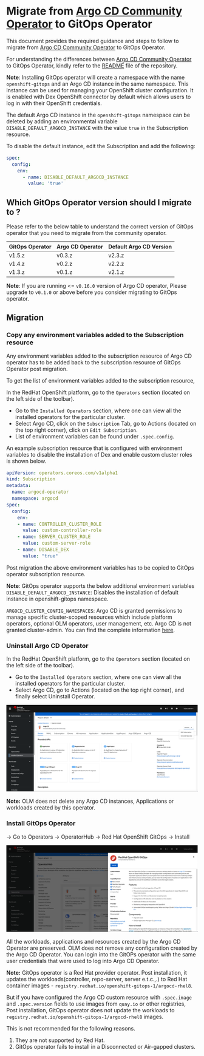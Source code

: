 # Migrate from [Argo CD Community Operator](https://github.com/argoproj-labs/argocd-operator) to GitOps Operator

This document provides the required guidance and steps to follow to migrate from [Argo CD Community Operator](https://github.com/argoproj-labs/argocd-operator) to GitOps Operator.

For understanding the differences between [Argo CD Community Operator](https://github.com/argoproj-labs/argocd-operator) to GitOps Operator, kindly refer to the [README](https://github.com/redhat-developer/gitops-operator/blob/master/README.md#gitops-operator-vs-argo-cd-community-operator) file of the repository.

**Note**: Installing GitOps operator will create a namespace with the name `openshift-gitops` and an Argo CD instance in the same namespace. This instance can be used for managing your OpenShift cluster configuration. It is enabled with Dex OpenShift connector by default which allows users to log in with their OpenShift credentials.

The default Argo CD instance in the `openshift-gitops` namespace can be deleted by adding an environmental variable `DISABLE_DEFAULT_ARGOCD_INSTANCE` with the value `true` in the Subscription resource.

To disable the default instance, edit the Subscription and add the following:

```yaml
spec:
  config:
    env:
      - name: DISABLE_DEFAULT_ARGOCD_INSTANCE
        value: 'true'
```

## Which GitOps Operator version should I migrate to ?

Please refer to the below table to understand the correct version of GitOps operator that you need to migrate from the community operator.

| GitOps Operator | Argo CD Operator | Default Argo CD Version |
| -------- | -------- | -------- |
| v1.5.z | v0.3.z | v2.3.z |
| v1.4.z | v0.2.z | v2.2.z |
| v1.3.z | v0.1.z | v2.1.z |

**Note**: If you are running <= `v0.16.0` version of Argo CD operator, Please upgrade to `v0.1.0` or above before you consider migrating to GitOps operator.

## Migration

### Copy any environment variables added to the Subscription resource

Any environment variables added to the subscription resource of Argo CD operator has to be added back to the subscription resource of GitOps Operator post migration.

To get the list of environment variables added to the subscription resource,

In the RedHat OpenShift platform, go to the `Operators` section (located on the left side of the toolbar).

- Go to the `Installed Operators` section, where one can view all the installed operators for the particular cluster.
- Select Argo CD, click on the `Subscription` Tab, go to Actions (located on the top right corner), click on `Edit Subscription`.
- List of environment variables can be found under `.spec.config`.

An example subscription resource that is configured with environment variables to disable the installation of Dex
and enable custom cluster roles is shown below.

```yaml
apiVersion: operators.coreos.com/v1alpha1
kind: Subscription
metadata:
  name: argocd-operator
  namespace: argocd
spec:
  config:
    env:
    - name: CONTROLLER_CLUSTER_ROLE
      value: custom-controller-role
    - name: SERVER_CLUSTER_ROLE
      value: custom-server-role
    - name: DISABLE_DEX
      value: "true"
```

Post migration the above environment variables has to be copied to GitOps operator subscription resource.

**Note**:
GitOps operator supports the below additional environment variables
`DISABLE_DEFAULT_ARGOCD_INSTANCE`: Disables the installation of default instance in openshift-gitops namespace.

`ARGOCD_CLUSTER_CONFIG_NAMESPACES`: Argo CD is granted permissions to manage specific cluster-scoped resources which include
platform operators, optional OLM operators, user management, etc. Argo CD is not granted cluster-admin. You can find the complete
information [here](https://github.com/redhat-developer/gitops-operator/blob/608b8bac2350980d7dc616c88baba634c0908e1b/docs/OpenShift%20GitOps%20Usage%20Guide.md#cluster-configuration).

### Uninstall Argo CD Operator

In the RedHat OpenShift platform, go to the `Operators` section (located on the left side of the toolbar).

- Go to the `Installed Operators` section, where one can view all the installed operators for the particular cluster.
- Select Argo CD, go to Actions (located on the top right corner), and finally select Uninstall Operator.

![image alt text](assets/Uninstall_Community_operator.png)

**Note:** OLM does not delete any Argo CD instances, Applications or workloads created by this operator.

### Install GitOps Operator

-> Go to Operators -> OperatorHub -> Red Hat OpenShift GitOps -> Install

![image alt text](assets/Install_GitOps_Operator.png)

All the workloads, applications and resources created by the Argo CD Operator are preserved. OLM does not remove any configuration
created by the Argo CD Operator. You can login into the GitOPs operator with the same user credentials that were used to log into Argo CD
Operator.

**Note:**
GitOps operator is a Red Hat provider operator. Post installation, it updates the workloads(controller, repo-server, server e.t.c.,.) to Red Hat container images - `registry.redhat.io/openshift-gitops-1/argocd-rhel8`.

But if you have configured the Argo CD custom resource with `.spec.image` and `.spec.version` fields to use images
from `quay.io` or other registries, Post installation, GitOps operator does not update the workloads to `registry.redhat.io/openshift-gitops-1/argocd-rhel8` images.

This is not recommended for the following reasons.

1. They are not supported by Red Hat.
2. GitOps operator fails to install in a Disconnected or Air-gapped clusters.
